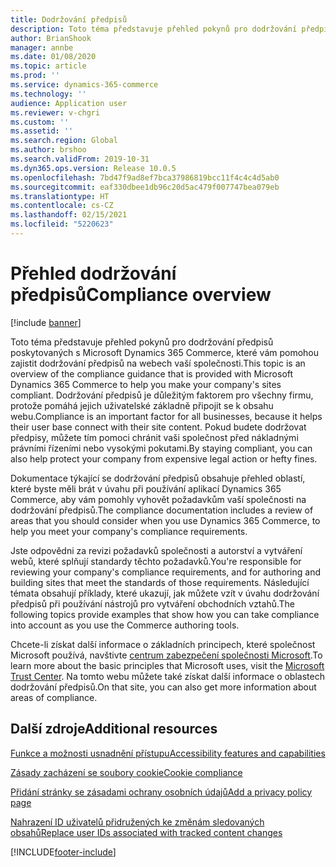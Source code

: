 ```yaml
---
title: Dodržování předpisů
description: Toto téma představuje přehled pokynů pro dodržování předpisů poskytovaných s Microsoft Dynamics 365 Commerce, které vám pomohou zajistit dodržování předpisů na webech vaší společnosti.
author: BrianShook
manager: annbe
ms.date: 01/08/2020
ms.topic: article
ms.prod: ''
ms.service: dynamics-365-commerce
ms.technology: ''
audience: Application user
ms.reviewer: v-chgri
ms.custom: ''
ms.assetid: ''
ms.search.region: Global
ms.author: brshoo
ms.search.validFrom: 2019-10-31
ms.dyn365.ops.version: Release 10.0.5
ms.openlocfilehash: 7bd47f9ad8ef7bca37986819bcc11f4c4c4d5ab0
ms.sourcegitcommit: eaf330dbee1db96c20d5ac479f007747bea079eb
ms.translationtype: HT
ms.contentlocale: cs-CZ
ms.lasthandoff: 02/15/2021
ms.locfileid: "5220623"
---
```

# <a name="compliance-overview"></a><span data-ttu-id="68457-103">Přehled dodržování předpisů</span><span class="sxs-lookup"><span data-stu-id="68457-103">Compliance overview</span></span>


[!include [banner](includes/banner.md)]

<span data-ttu-id="68457-104">Toto téma představuje přehled pokynů pro dodržování předpisů poskytovaných s Microsoft Dynamics 365 Commerce, které vám pomohou zajistit dodržování předpisů na webech vaší společnosti.</span><span class="sxs-lookup"><span data-stu-id="68457-104">This topic is an overview of the compliance guidance that is provided with Microsoft Dynamics 365 Commerce to help you make your company's sites compliant.</span></span> <span data-ttu-id="68457-105">Dodržování předpisů je důležitým faktorem pro všechny firmu, protože pomáhá jejich uživatelské základně připojit se k obsahu webu.</span><span class="sxs-lookup"><span data-stu-id="68457-105">Compliance is an important factor for all businesses, because it helps their user base connect with their site content.</span></span> <span data-ttu-id="68457-106">Pokud budete dodržovat předpisy, můžete tím pomoci chránit vaši společnost před nákladnými právními řízeními nebo vysokými pokutami.</span><span class="sxs-lookup"><span data-stu-id="68457-106">By staying compliant, you can also help protect your company from expensive legal action or hefty fines.</span></span>

<span data-ttu-id="68457-107">Dokumentace týkající se dodržování předpisů obsahuje přehled oblastí, které byste měli brát v úvahu při používání aplikací Dynamics 365 Commerce, aby vám pomohly vyhovět požadavkům vaší společnosti na dodržování předpisů.</span><span class="sxs-lookup"><span data-stu-id="68457-107">The compliance documentation includes a review of areas that you should consider when you use Dynamics 365 Commerce, to help you meet your company's compliance requirements.</span></span>

<span data-ttu-id="68457-108">Jste odpovědni za revizi požadavků společnosti a autorství a vytváření webů, které splňují standardy těchto požadavků.</span><span class="sxs-lookup"><span data-stu-id="68457-108">You're responsible for reviewing your company's compliance requirements, and for authoring and building sites that meet the standards of those requirements.</span></span> <span data-ttu-id="68457-109">Následující témata obsahují příklady, které ukazují, jak můžete vzít v úvahu dodržování předpisů při používání nástrojů pro vytváření obchodních vztahů.</span><span class="sxs-lookup"><span data-stu-id="68457-109">The following topics provide examples that show how you can take compliance into account as you use the Commerce authoring tools.</span></span>

<span data-ttu-id="68457-110">Chcete-li získat další informace o základních principech, které společnost Microsoft používá, navštivte [centrum zabezpečení společnosti Microsoft](https://www.microsoft.com/trust-center).</span><span class="sxs-lookup"><span data-stu-id="68457-110">To learn more about the basic principles that Microsoft uses, visit the [Microsoft Trust Center](https://www.microsoft.com/trust-center).</span></span> <span data-ttu-id="68457-111">Na tomto webu můžete také získat další informace o oblastech dodržování předpisů.</span><span class="sxs-lookup"><span data-stu-id="68457-111">On that site, you can also get more information about areas of compliance.</span></span>

## <a name="additional-resources"></a><span data-ttu-id="68457-112">Další zdroje</span><span class="sxs-lookup"><span data-stu-id="68457-112">Additional resources</span></span>

[<span data-ttu-id="68457-113">Funkce a možnosti usnadnění přístupu</span><span class="sxs-lookup"><span data-stu-id="68457-113">Accessibility features and capabilities</span></span>](accessibility.md)

[<span data-ttu-id="68457-114">Zásady zacházení se soubory cookie</span><span class="sxs-lookup"><span data-stu-id="68457-114">Cookie compliance</span></span>](cookie-compliance.md)

[<span data-ttu-id="68457-115">Přidání stránky se zásadami ochrany osobních údajů</span><span class="sxs-lookup"><span data-stu-id="68457-115">Add a privacy policy page</span></span>](add-privacy-page.md)

[<span data-ttu-id="68457-116">Nahrazení ID uživatelů přidružených ke změnám sledovaných obsahů</span><span class="sxs-lookup"><span data-stu-id="68457-116">Replace user IDs associated with tracked content changes</span></span>](replace-IDs-tracked-changes.md)


[!INCLUDE[footer-include](../includes/footer-banner.md)]